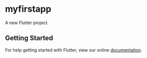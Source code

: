 # myfirstapp

A new Flutter project.

## Getting Started

For help getting started with Flutter, view our online
[documentation](http://flutter.io/).
